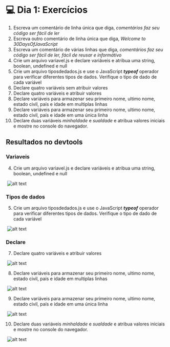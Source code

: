 # 💻 Dia 1: Exercícios

1. Escreva um comentário de linha única que diga, _comentários faz seu código ser fácil de ler_
2. Escreva outro comentário de linha única que diga, _Welcome to 30DaysOfJavaScript_
3. Escreva um comentário de várias linhas que diga, _comentários faz seu código ser fácil de ler, fácil de reusar_ _e informátivo_
4. Crie um  arquivo variavel.js e declare variáveis e atribua uma string, boolean, undefined e null 
5. Crie um arquivo tiposdedados.js e use o JavaScript **_typeof_** operador para verificar diferentes tipos de dados. Verifique o tipo de dado de cada variável
6. Declare quatro variáveis sem atribuir valores
7. Declare quatro variáveis e atribuir valores 
8. Declare variáveis para armazenar seu primeiro nome, ultimo nome, estado civil, país e idade em multiplas linhas 
9. Declare variáveis para armazenar seu primeiro nome, ultimo nome, estado civil, país e idade em uma única linha
10. Declare duas variáveis _minhaIdade_ e _suaIdade_ e atribua valores iniciais e mostre no console do navegador.

## Resultados no devtools

### Variaveis
4. Crie um  arquivo variavel.js e declare variáveis e atribua uma string, boolean, undefined e null 

<img> ![alt text](image-1.png)


### Tipos de dados 

5. Crie um arquivo tiposdedados.js e use o JavaScript **_typeof_** operador para verificar diferentes tipos de dados. Verifique o tipo de dado de cada variável

<img> ![alt text](image-2.png)


### Declare 

7. Declare quatro variáveis e atribuir valores 

<img> ![alt text](image-3.png)

8. Declare variáveis para armazenar seu primeiro nome, ultimo nome, estado civil, país e idade em multiplas linhas 

<img> ![alt text](image-4.png)

9. Declare variáveis para armazenar seu primeiro nome, ultimo nome, estado civil, país e idade em uma única linha

<img> ![alt text](image-5.png)

10. Declare duas variáveis _minhaIdade_ e _suaIdade_ e atribua valores iniciais e mostre no console do navegador.

<img> ![alt text](image-6.png)
